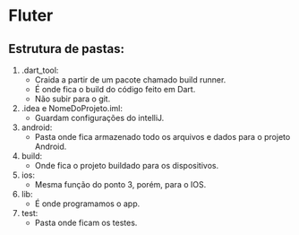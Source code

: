 # Fluter

## Estrutura de pastas:

1. .dart_tool:
   - Craida a partir de um pacote chamado build runner.
   - É onde fica o build do código feito em Dart.
   - Não subir para o git.
2. .idea e NomeDoProjeto.iml:
   - Guardam configurações do intelliJ.
3. android:
   - Pasta onde fica armazenado todo os arquivos e dados para o projeto Android.
4. build:
   - Onde fica o projeto buildado para os dispositivos.
5. ios:
   - Mesma função do ponto 3, porém, para o IOS.
6. lib:
   - É onde programamos o app.
7. test:
   - Pasta onde ficam os testes.

